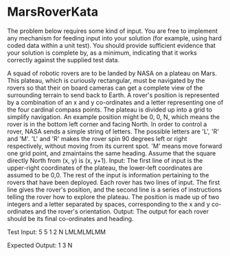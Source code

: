 # MarsRoverKata

The problem below requires some kind of input. 
You are free to implement any mechanism for feeding input into your solution (for example, using hard coded data within a unit test).
You should provide sufficient evidence that your solution is complete by, as a minimum, indicating that it works 
correctly against the supplied test data.

A squad of robotic rovers are to be landed by NASA on a plateau on Mars.
This plateau, which is curiously rectangular, must be navigated by the rovers so that their 
on board cameras can get a complete view of the surrounding terrain to send back to Earth.
A rover's position is represented by a combination of an x and y co-ordinates and a letter 
representing one of the four cardinal compass points. 
The plateau is divided up into a grid to simplify navigation. An example position might be 0, 0, N, 
which means the rover is in the bottom left corner and facing North.
In order to control a rover, NASA sends a simple string of letters. 
The possible letters are 'L', 'R' and 'M'. 'L' and 'R' makes the rover spin 90 degrees left or right respectively, 
without moving from its current spot.
'M' means move forward one grid point, and zmaintains the same heading.
Assume that the square directly North from (x, y) is (x, y+1).
Input: The first line of input is the upper-right coordinates of the plateau, the lower-left coordinates are assumed to be 0,0.
The rest of the input is information pertaining to the rovers that have been deployed. Each rover has two lines of input. 
The first line gives the rover's position, and the second line is a series of instructions 
telling the rover how to explore the plateau.
The position is made up of two integers and a letter separated by spaces, 
corresponding to the x and y co-ordinates and the rover's orientation.
Output: The output for each rover should be its final co-ordinates and heading.

Test Input: 5 5
1 2 N
LMLMLMLMM

Expected Output: 1 3 N
